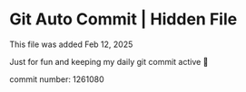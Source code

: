 # Git Auto Commit | Hidden File

This file was added Feb 12, 2025

Just for fun and keeping my daily git commit active 🤪

commit number: 1261080
